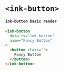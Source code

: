 # `<ink-button>`

#### `ink-button basic render`

```html
<ink-button
  data-is="ink-button"
  name="Fancy Button"
>
  <button class="">
    Fancy Button
  </button>
</ink-button>

```

